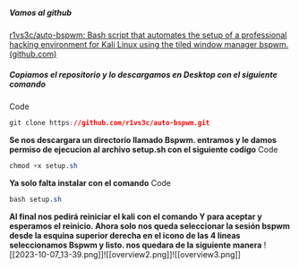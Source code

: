 ##### Vamos al github
[r1vs3c/auto-bspwm: Bash script that automates the setup of a professional hacking environment for Kali Linux using the tiled window manager bspwm. (github.com)](https://github.com/r1vs3c/auto-bspwm) 
##### Copiamos el repositorio y lo descargamos en Desktop con el siguiente comando
Code
```css
git clone https://github.com/r1vs3c/auto-bspwm.git
```

**Se nos descargara un directorio llamado Bspwm. entramos y le damos permiso de ejecucion al archivo setup.sh con el siguiente codigo**
Code
```css
chmod +x setup.sh
```

**Ya solo falta instalar con el comando**
Code
```css
bash setup.sh
```

**Al final nos pedirá reiniciar el kali con el comando Y para aceptar y esperamos el reinicio. Ahora solo nos queda seleccionar la sesión bspwm desde la esquina superior derecha en el icono de las 4 lineas seleccionamos Bspwm y listo. nos quedara de la siguiente manera**
![[2023-10-07_13-39.png]]![[overview2.png]]![[overview3.png]]